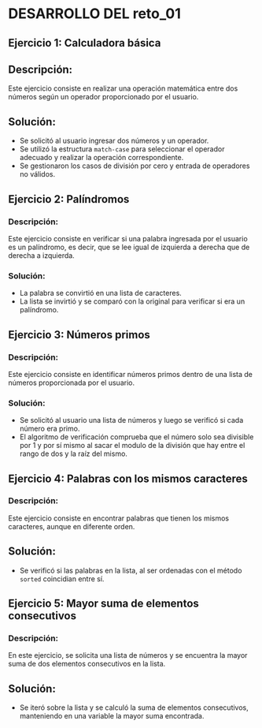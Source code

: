 # DESARROLLO DEL reto_01

## Ejercicio 1: Calculadora básica

## Descripción:
Este ejercicio consiste en realizar una operación matemática entre dos números según un operador proporcionado por el usuario. 

## Solución: 
- Se solicitó al usuario ingresar dos números y un operador.
- Se utilizó la estructura `match-case` para seleccionar el operador adecuado y realizar la operación correspondiente.
- Se gestionaron los casos de división por cero y entrada de operadores no válidos.

## Ejercicio 2: Palíndromos

### Descripción:
Este ejercicio consiste en verificar si una palabra ingresada por el usuario es un palíndromo, es decir, que se lee igual de izquierda a derecha que de derecha a izquierda.

### Solución: 
- La palabra se convirtió en una lista de caracteres.
- La lista se invirtió y se comparó con la original para verificar si era un palíndromo.

## Ejercicio 3: Números primos
### Descripción:
Este ejercicio consiste en identificar números primos dentro de una lista de números proporcionada por el usuario.

### Solución: 
- Se solicitó al usuario una lista de números y luego se verificó si cada número era primo.
- El algoritmo de verificación comprueba que el número solo sea divisible por 1 y por sí mismo al sacar el modulo de la división que hay entre el rango de dos y la raíz del mismo.

## Ejercicio 4: Palabras con los mismos caracteres
### Descripción:
Este ejercicio consiste en encontrar palabras que tienen los mismos caracteres, aunque en diferente orden.

## Solución: 
- Se verificó si las palabras en la lista, al ser ordenadas con el método `sorted` coincidian entre sí.

## Ejercicio 5: Mayor suma de elementos consecutivos
### Descripción:
En este ejercicio, se solicita una lista de números y se encuentra la mayor suma de dos elementos consecutivos en la lista.

## Solución: 
- Se iteró sobre la lista y se calculó la suma de elementos consecutivos, manteniendo en una variable la mayor suma encontrada.
